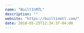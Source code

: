 ```yaml
---
name: "BuiltInMTL"
description: ""
website: "https://builtinmtl.com/"
date: 2018-05-25T12:34:37-04:00
---
```

